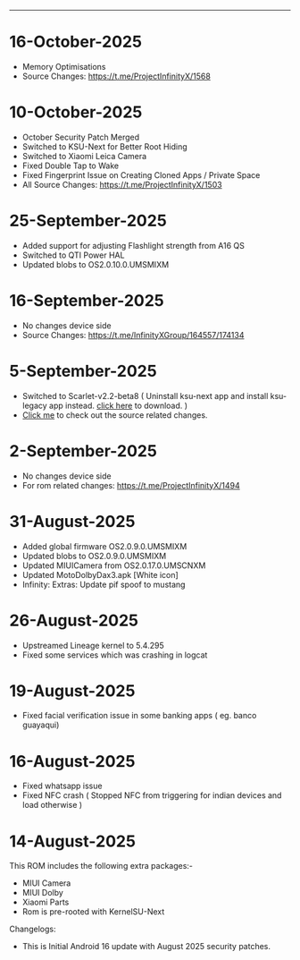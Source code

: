 ***
# 16-October-2025
* Memory Optimisations
* Source Changes: https://t.me/ProjectInfinityX/1568

# 10-October-2025
* October Security Patch Merged
* Switched to KSU-Next for Better Root Hiding
* Switched to Xiaomi Leica Camera
* Fixed Double Tap to Wake
* Fixed Fingerprint Issue on Creating Cloned Apps / Private Space
* All Source Changes: https://t.me/ProjectInfinityX/1503

# 25-September-2025
* Added support for adjusting Flashlight strength from A16 QS
* Switched to QTI Power HAL
* Updated blobs to OS2.0.10.0.UMSMIXM

# 16-September-2025
* No changes device side
* Source Changes: https://t.me/InfinityXGroup/164557/174134

# 5-September-2025
* Switched to Scarlet-v2.2-beta8 ( Uninstall ksu-next app and install ksu-legacy app instead. [click here](https://t.me/redwoodroms/100447/156632) to download. )
* [Click me](https://t.me/InfinityXGroup/164557/174134) to check out the source related changes.

# 2-September-2025
* No changes device side
* For rom related changes: https://t.me/ProjectInfinityX/1494

# 31-August-2025
* Added global firmware OS2.0.9.0.UMSMIXM
* Updated blobs to OS2.0.9.0.UMSMIXM
* Updated MIUICamera from OS2.0.17.0.UMSCNXM
* Updated MotoDolbyDax3.apk [White icon]
* Infinity: Extras: Update pif spoof to mustang

# 26-August-2025
* Upstreamed Lineage kernel to 5.4.295
* Fixed some services which was  crashing in logcat

# 19-August-2025

* Fixed facial verification issue in some banking apps ( eg. banco guayaqui)

# 16-August-2025

* Fixed whatsapp issue
* Fixed NFC crash ( Stopped NFC from triggering for indian devices and load otherwise )

# 14-August-2025

This ROM includes the following extra packages:-
* MIUI Camera
* MIUI Dolby
* Xiaomi Parts
* Rom is pre-rooted with KernelSU-Next

Changelogs:
* This is Initial Android 16 update with August 2025 security patches.
